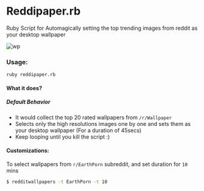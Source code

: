 # Reddipaper.rb

Ruby Script for Automagically setting the top trending images from reddit as your desktop wallpaper 

![wp](https://i.imgur.com/33EbYWP.png)


### Usage:
```
ruby reddipaper.rb
```

#### What it does?
##### Default Behavior

* It would collect the top 20 rated wallpapers from `/r/Wallpaper` 
* Selects only the high resolutions images one by one and sets them as your desktop wallpaper (For a duration of 45secs)
* Keep looping until you kill the script :)


#### Customizations:

To select  wallpapers from `r/EarthPorn` subreddit, and set duration for `10` mins

```bash
$ redditwallpapers -t EarthPorn -t 10
```
